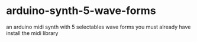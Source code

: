 # arduino-synth-5-wave-forms
an arduino midi synth with 5 selectables wave forms
you must already have install the midi library
